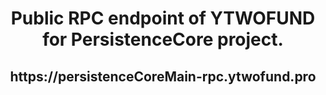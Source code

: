  <h1 align="center"> Public RPC endpoint of YTWOFUND for PersistenceCore project.

 <h2 align="center"> https://persistenceCoreMain-rpc.ytwofund.pro
